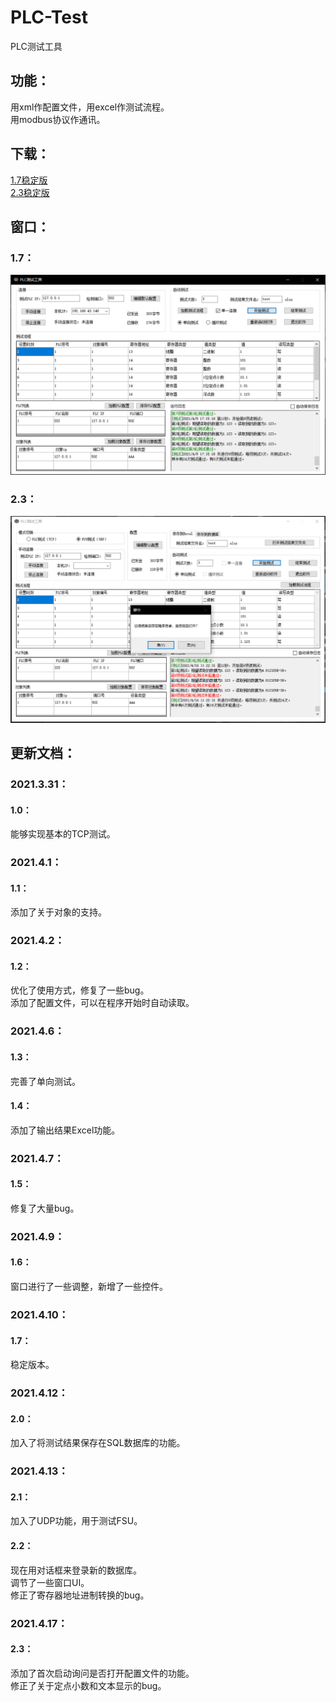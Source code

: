 # PLC-Test
PLC测试工具
## 功能：
用xml作配置文件，用excel作测试流程。  
用modbus协议作通讯。
## 下载：
[1.7稳定版](https://github.com/Firemountaincold/PLC-Test/blob/main/PLC%20Test%201.7.rar)  
[2.3稳定版](https://github.com/Firemountaincold/PLC-Test/blob/main/PLC%20Test%202.3.rar)
## 窗口：
### 1.7：
![image](https://github.com/Firemountaincold/PLC-Test/blob/main/Image.png)
### 2.3：
![image](https://github.com/Firemountaincold/PLC-Test/blob/main/Image2.png)
## 更新文档：
### 2021.3.31：
#### 1.0：
能够实现基本的TCP测试。
### 2021.4.1：
#### 1.1：
添加了关于对象的支持。
### 2021.4.2：
#### 1.2：
优化了使用方式，修复了一些bug。  
添加了配置文件，可以在程序开始时自动读取。
### 2021.4.6：
#### 1.3：
完善了单向测试。
#### 1.4：
添加了输出结果Excel功能。
### 2021.4.7：
#### 1.5：
修复了大量bug。
### 2021.4.9：
#### 1.6：
窗口进行了一些调整，新增了一些控件。
### 2021.4.10：
#### 1.7：
稳定版本。
### 2021.4.12：
#### 2.0：
加入了将测试结果保存在SQL数据库的功能。
### 2021.4.13：
#### 2.1：
加入了UDP功能，用于测试FSU。
#### 2.2：
现在用对话框来登录新的数据库。  
调节了一些窗口UI。  
修正了寄存器地址进制转换的bug。
### 2021.4.17：
#### 2.3：
添加了首次启动询问是否打开配置文件的功能。   
修正了关于定点小数和文本显示的bug。




